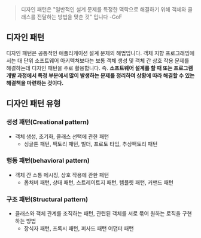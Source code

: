 > 디자인 패턴은 "일반적인 설계 문제를 특정한 맥락으로 해결하기 위해 객체와 클래스를 전달하는 방법을 맞춘 것" 입니다 -GoF

## 디자인 패턴
디자인 패턴은 공통적인 애플리케이션 설계 문제의 해법입니다. 객체 지향 프로그래밍에서는 대 단위 소프트웨어 아키텍쳐보다는 보통 객체 생성 및 객체 간 상호 작용 문제를 해결하는데 디자인 패턴을 주로 활용합니다.
즉. **소프트웨어 설계를 할 때 또는 프로그램 개발 과정에서 특정 부분에서 많이 발생하는 문제를 정리하여 상황에 따라 해결할 수 있는 해결책을 마련하는 것이다.**

## 디자인 패턴 유형
### 생성 패턴(Creational pattern)
- 객체 생성, 초기화, 클래스 선택에 관한 패턴
    - 싱글톤 패턴, 팩토리 패턴, 빌더, 프로토 타입, 추상팩토리 패턴

### 행동 패턴(behavioral pattern)
- 객체 간 소통 메시징, 상호 작용에 관한 패턴
    - 옵처버 패턴, 상태 패턴, 스트레이트지 패턴, 템플릿 패턴, 커맨드 패턴

### 구조 패턴(Structural pattern)
- 클래스와 객체 관계를 조직하는 패턴, 관련된 객체를 서로 묶어 원하는 로직을 구현하는 방법
    - 장식자 패턴, 프록시 패턴, 퍼사드 패턴 어댑터 패턴
